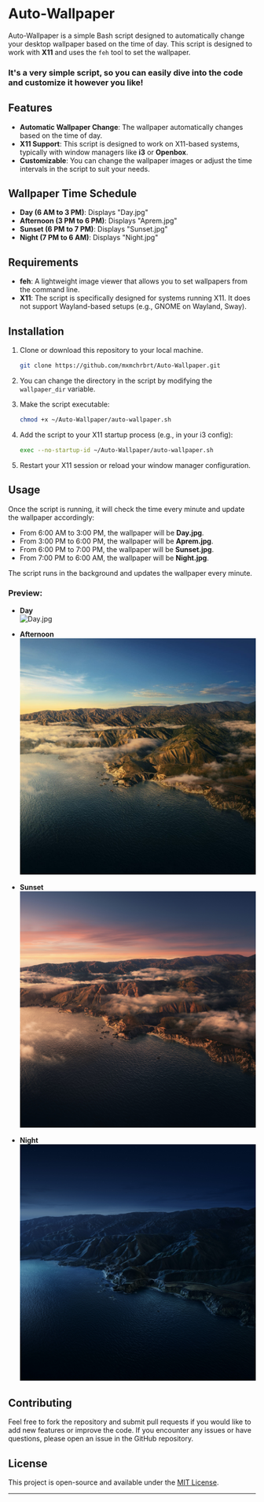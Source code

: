 # Auto-Wallpaper

Auto-Wallpaper is a simple Bash script designed to automatically change your desktop wallpaper based on the time of day. This script is designed to work with **X11** and uses the `feh` tool to set the wallpaper. 

### It's a very simple script, so you can easily dive into the code and customize it however you like!

## Features

- **Automatic Wallpaper Change**: The wallpaper automatically changes based on the time of day.
- **X11 Support**: This script is designed to work on X11-based systems, typically with window managers like **i3** or **Openbox**.
- **Customizable**: You can change the wallpaper images or adjust the time intervals in the script to suit your needs.

## Wallpaper Time Schedule

- **Day (6 AM to 3 PM)**: Displays "Day.jpg"
- **Afternoon (3 PM to 6 PM)**: Displays "Aprem.jpg"
- **Sunset (6 PM to 7 PM)**: Displays "Sunset.jpg"
- **Night (7 PM to 6 AM)**: Displays "Night.jpg"

## Requirements

- **feh**: A lightweight image viewer that allows you to set wallpapers from the command line.
- **X11**: The script is specifically designed for systems running X11. It does not support Wayland-based setups (e.g., GNOME on Wayland, Sway).
  
## Installation

1. Clone or download this repository to your local machine.
   
   ```bash
   git clone https://github.com/mxmchrbrt/Auto-Wallpaper.git
   ```

2. You can change the directory in the script by modifying the `wallpaper_dir` variable.

3. Make the script executable:

   ```bash
   chmod +x ~/Auto-Wallpaper/auto-wallpaper.sh
   ```

4. Add the script to your X11 startup process (e.g., in your i3 config):

   ```bash
   exec --no-startup-id ~/Auto-Wallpaper/auto-wallpaper.sh
   ```

5. Restart your X11 session or reload your window manager configuration.

## Usage

Once the script is running, it will check the time every minute and update the wallpaper accordingly:

- From 6:00 AM to 3:00 PM, the wallpaper will be **Day.jpg**.
- From 3:00 PM to 6:00 PM, the wallpaper will be **Aprem.jpg**.
- From 6:00 PM to 7:00 PM, the wallpaper will be **Sunset.jpg**.
- From 7:00 PM to 6:00 AM, the wallpaper will be **Night.jpg**.

The script runs in the background and updates the wallpaper every minute.

### Preview:

- **Day**  
  ![Day.jpg](./Day.jpg)

- **Afternoon**  
  ![Aprem.jpg](./Aprem.jpg)

- **Sunset**  
  ![Sunset.jpg](./Sunset.jpg)
  
- **Night**  
  ![Night.jpg](./Night.jpg)

## Contributing

Feel free to fork the repository and submit pull requests if you would like to add new features or improve the code. If you encounter any issues or have questions, please open an issue in the GitHub repository.

## License

This project is open-source and available under the [MIT License](LICENSE).

---

